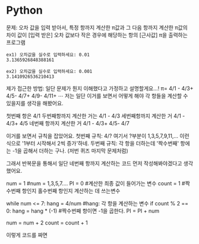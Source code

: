 # Python
문제:
오차 값을 입력 받아서, 특정 항까지 계산한 π값과 그 다음 항까지 계산한 π값의 차이 값이
    [입력 받은] 오차 값보다 작은 경우에 해당하는 항의 [근사값] π을 출력하는 프로그램

    ex1) 오차값을 실수로 입력하세요: 0.01
    3.1365926848388161

    ex2) 오차값을 실수로 입력하세요: 0.001
    3.1410926536210413


제가 접근한 방법:
일단 문제가 뭔지 이해했다고 가정하고 설명할게요...!
π=  4/1 - 4/3+  4/5-  4/7+  4/9-  4/11+ ⋯
저는 일단 이거를 보면서 어떻게 해야 각 항들을 계산할 수 있을지를 생각을 해봤어요. 

첫번째 항은 4/1
두번째항까지 계산한 거는 4/1 - 4/3
세번째항까지 계산한 거 4/1 - 4/3+  4/5
네번째 항까지 계산한 거  4/1 - 4/3+  4/5-  4/7

이거를 보면서 규칙을 잡았어요. 
첫번째 규칙:  4/? 여기서 ?부분이 1,3,5,7,9,11,... 이런 식으로 '1부터 시작해서 2씩 증가'하네.
두번째 규칙: 각 항을 더하는데 '짝수번째' 항에는 -1을 곱해서 더하는 구나. (저번 퀴즈 마지막 문제처럼)


그래서 반복문을 통해서 일단 네번째 항까지 계산하는 코드 먼저 작성해봐야겠다고 생각했어요.

  num = 1      #num = 1,3,5,7....
  PI = 0    #계산한 최종 값이 들어가는 변수
  count = 1   #짝수번째 항인지 홀수번째 항인지 계산하는 데 쓰는변수

  while num <= 7:
    hang = 4/num     #hang: 각 항을 계산하는 변수
    if count % 2 == 0:
      hang = hang * (-1)     #짝수번째 항이면 -1을 곱한다.
    PI = PI + num

  num = num + 2
  count = count + 1
  
이렇게 코드를 짜면
